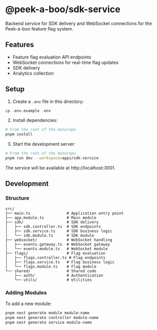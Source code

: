 # @peek-a-boo/sdk-service

Backend service for SDK delivery and WebSocket connections for the Peek-a-boo feature flag system.

## Features

- Feature flag evaluation API endpoints
- WebSocket connections for real-time flag updates
- SDK delivery
- Analytics collection

## Setup

1. Create a `.env` file in this directory:

```bash
cp .env.example .env
```

2. Install dependencies:

```bash
# From the root of the monorepo
pnpm install
```

3. Start the development server:

```bash
# From the root of the monorepo
pnpm run dev --workspace=apps/sdk-service
```

The service will be available at http://localhost:3001.

## Development

### Structure

```
src/
├── main.ts                # Application entry point
├── app.module.ts          # Main module
├── sdk/                   # SDK delivery
│   ├── sdk.controller.ts  # SDK endpoints
│   ├── sdk.service.ts     # SDK business logic
│   └── sdk.module.ts      # SDK module
├── websocket/             # WebSocket handling
│   ├── events.gateway.ts  # WebSocket gateway
│   └── events.module.ts   # WebSocket module
├── flags/                 # Flag evaluation
│   ├── flags.controller.ts # Flag endpoints
│   ├── flags.service.ts   # Flag business logic
│   └── flags.module.ts    # Flag module
└── shared/                # Shared code
    ├── auth/              # Authentication
    └── utils/             # Utilities
```

### Adding Modules

To add a new module:

```bash
pnpm nest generate module module-name
pnpm nest generate controller module-name
pnpm nest generate service module-name
``` 